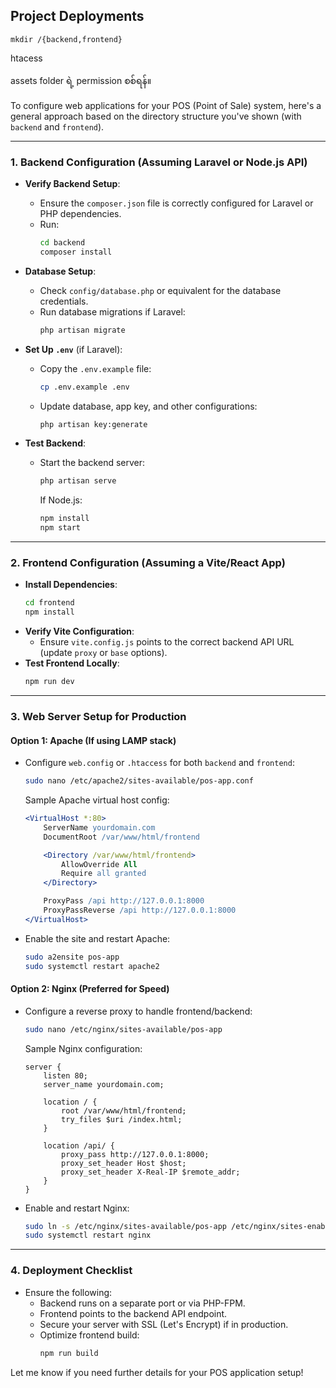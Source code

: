 ## Project Deployments

```
mkdir /{backend,frontend}
```

htacess

assets folder ရဲ့ permission စစ်ရန်။


To configure web applications for your POS (Point of Sale) system, here's a general approach based on the directory structure you've shown (with `backend` and `frontend`).

---

### 1. **Backend Configuration (Assuming Laravel or Node.js API)**  
   - **Verify Backend Setup**: 
     - Ensure the `composer.json` file is correctly configured for Laravel or PHP dependencies.
     - Run:
       ```bash
       cd backend
       composer install
       ```
   - **Database Setup**:
     - Check `config/database.php` or equivalent for the database credentials.
     - Run database migrations if Laravel:
       ```bash
       php artisan migrate
       ```
   - **Set Up `.env`** (if Laravel):
     - Copy the `.env.example` file:
       ```bash
       cp .env.example .env
       ```
     - Update database, app key, and other configurations:
       ```bash
       php artisan key:generate
       ```

   - **Test Backend**:
     - Start the backend server:
       ```bash
       php artisan serve
       ```
       If Node.js:
       ```bash
       npm install
       npm start
       ```

---

### 2. **Frontend Configuration (Assuming a Vite/React App)**  
   - **Install Dependencies**:
     ```bash
     cd frontend
     npm install
     ```
   - **Verify Vite Configuration**:
     - Ensure `vite.config.js` points to the correct backend API URL (update `proxy` or `base` options).
   - **Test Frontend Locally**:
     ```bash
     npm run dev
     ```

---

### 3. **Web Server Setup for Production**  
#### **Option 1: Apache (If using LAMP stack)**  
   - Configure `web.config` or `.htaccess` for both `backend` and `frontend`:
     ```bash
     sudo nano /etc/apache2/sites-available/pos-app.conf
     ```
     Sample Apache virtual host config:
     ```apache
     <VirtualHost *:80>
         ServerName yourdomain.com
         DocumentRoot /var/www/html/frontend

         <Directory /var/www/html/frontend>
             AllowOverride All
             Require all granted
         </Directory>

         ProxyPass /api http://127.0.0.1:8000
         ProxyPassReverse /api http://127.0.0.1:8000
     </VirtualHost>
     ```
   - Enable the site and restart Apache:
     ```bash
     sudo a2ensite pos-app
     sudo systemctl restart apache2
     ```

#### **Option 2: Nginx (Preferred for Speed)**  
   - Configure a reverse proxy to handle frontend/backend:
     ```bash
     sudo nano /etc/nginx/sites-available/pos-app
     ```
     Sample Nginx configuration:
     ```nginx
     server {
         listen 80;
         server_name yourdomain.com;

         location / {
             root /var/www/html/frontend;
             try_files $uri /index.html;
         }

         location /api/ {
             proxy_pass http://127.0.0.1:8000;
             proxy_set_header Host $host;
             proxy_set_header X-Real-IP $remote_addr;
         }
     }
     ```
   - Enable and restart Nginx:
     ```bash
     sudo ln -s /etc/nginx/sites-available/pos-app /etc/nginx/sites-enabled/
     sudo systemctl restart nginx
     ```

---

### 4. **Deployment Checklist**
   - Ensure the following:
     - Backend runs on a separate port or via PHP-FPM.
     - Frontend points to the backend API endpoint.
     - Secure your server with SSL (Let's Encrypt) if in production.
     - Optimize frontend build:
       ```bash
       npm run build
       ```

Let me know if you need further details for your POS application setup!